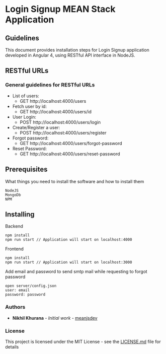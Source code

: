 # Login Signup MEAN Stack Application


## Guidelines

This document provides installation steps for Login Signup application developed in Angular 4, using RESTful API interface in NodeJS.

## RESTful URLs

### General guidelines for RESTful URLs

* List of users:
    * GET http://localhost:4000/users
* Fetch user by id:
    * GET http://localhost:4000/users/id
* User Login:
    * POST http://localhost:4000/users/login
* Create/Register a user:
    * POST http://localhost:4000/users/register
* Forgot password:
    * GET http://localhost:4000/users/forgot-password
* Reset Password:
    * GET http://localhost:4000/users/reset-password

## Prerequisites
What things you need to install the software and how to install them

```
NodeJS
MongoDb
NPM
```

## Installing

Backend

```
npm install
npm run start // Application will start on localhost:4000
```

Frontend

```
npm install
npm run start // Application will start on localhost:3000
```
Add email and password to send smtp mail while requesting to forgot password

```
open server/config.json
user: email
password: password
```

### Authors

* **Nikhil Khurana** - *Initial work* - [meanjsdev](https://github.com/meanjsdev)

### License

This project is licensed under the MIT License - see the [LICENSE.md](LICENSE.md) file for details
